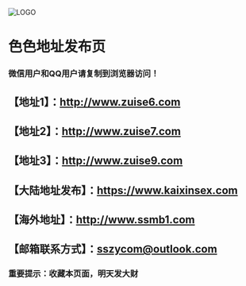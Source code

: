 ![LOGO](https://img4.uploadhouse.com/fileuploads/26711/2671125444f03c436557fdf4d79c37d105338010.png)
# 色色地址发布页
### 微信用户和QQ用户请复制到浏览器访问！
## 【地址1】：http://www.zuise6.com
## 【地址2】：http://www.zuise7.com
## 【地址3】：http://www.zuise9.com
## 【大陆地址发布】：https://www.kaixinsex.com
## 【海外地址】：http://www.ssmb1.com
## 【邮箱联系方式】：sszycom@outlook.com
### 重要提示：收藏本页面，明天发大财
